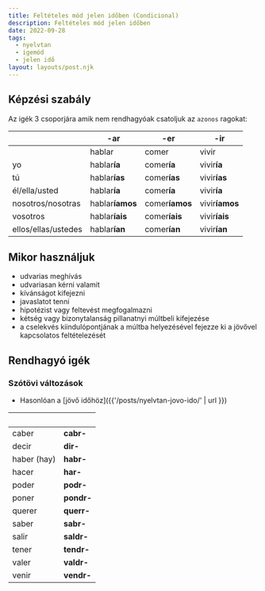 ```yaml
---
title: Feltételes mód jelen időben (Condicional)
description: Feltételes mód jelen időben
date: 2022-09-28
tags:
  - nyelvtan
  - igemód
  - jelen idő
layout: layouts/post.njk
---
```


## Képzési szabály

Az igék 3 csoporjára amik nem rendhagyóak csatoljuk az `azonos` ragokat:

&nbsp; | -ar | -er | -ir
----|----|----|----
&nbsp;|hablar|comer|vivir
yo|hablar**ía**|comer**ía**|vivir**ía**
tú|hablar**ías**|comer**ías**|vivir**ías**
él/ella/usted|hablar**ía**|comer**ía**|vivir**ía**
nosotros/nosotras|hablar**íamos**|comer**íamos**|vivir**íamos**
vosotros|hablar**íais**|comer**íais**|vivir**íais**
ellos/ellas/ustedes|hablar**ían**|comer**ían**|vivir**ían**

## Mikor használjuk

- udvarias meghívás
- udvariasan kérni valamit
- kívánságot kifejezni
- javaslatot tenni
- hipotézist vagy feltevést megfogalmazni
- kétség vagy bizonytalanság pillanatnyi múltbeli kifejezése
- a cselekvés kiindulópontjának a múltba helyezésével fejezze ki a jövővel kapcsolatos feltételezését

## Rendhagyó igék

### Szótövi változások

- Hasonlóan a [jövő időhöz]({{'/posts/nyelvtan-jovo-ido/' | url }})

&nbsp;| &nbsp;
----|----
caber|**cabr-**
decir|**dir-**
haber (hay)|**habr-**
hacer|**har-**
poder|**podr-**
poner|**pondr-**
querer|**querr-**
saber|**sabr-**
salir|**saldr-**
tener|**tendr-**
valer|**valdr-**
venir|**vendr-**
